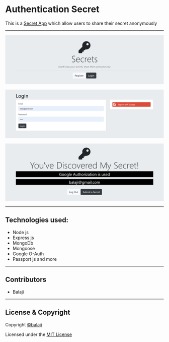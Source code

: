 # Authentication Secret

This is a [Secret App](https://authenticationsecret.onrender.com/) which allow users to share their secret anonymously

---

<p align="center">
<img src="images/secrets.png">
</p>

<p align="center">
<img src="images/secrets-login.png">
</p>

<p align="center">
<img src="images/secrets-content.png">
</p>

---

## Technologies used:

- Node js
- Express js
- MongoDb
- Mongoose
- Google O-Auth
- Passport js and more

---

## Contributors

- Balaji

---

## License & Copyright

Copyright [©balaji](https://github.com/balajirai)

Licensed under the [MIT License](LICENSE)
